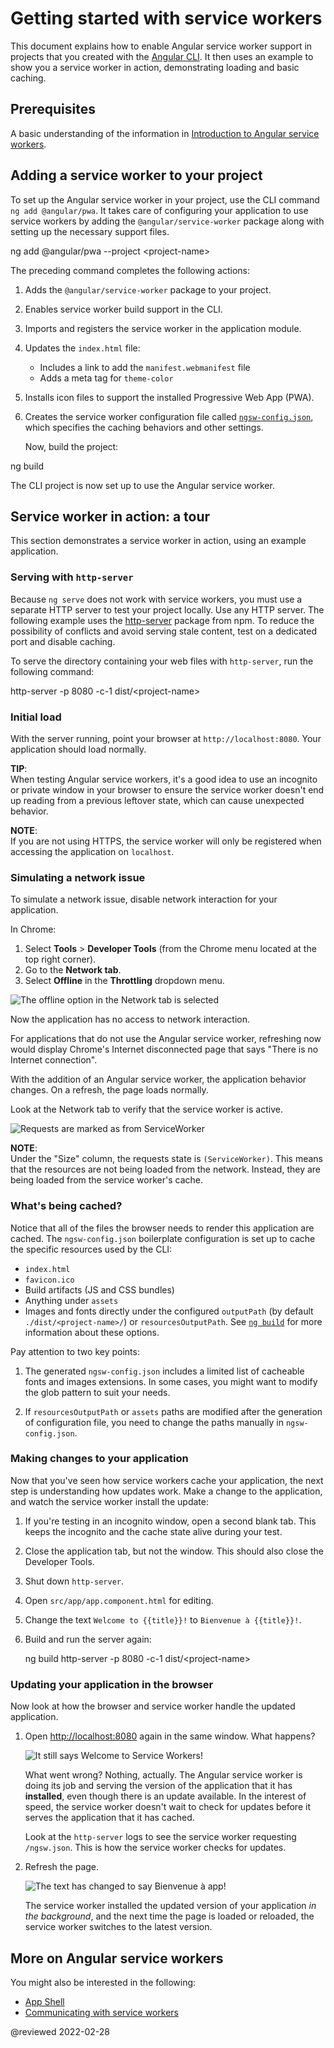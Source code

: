# Getting started with service workers

This document explains how to enable Angular service worker support in projects that you created with the [Angular CLI](cli).
It then uses an example to show you a service worker in action, demonstrating loading and basic caching.

## Prerequisites

A basic understanding of the information in [Introduction to Angular service workers](guide/service-worker-intro).

## Adding a service worker to your project

To set up the Angular service worker in your project, use the CLI command `ng add @angular/pwa`.
It takes care of configuring your application to use service workers by adding the `@angular/service-worker` package along
with setting up the necessary support files.

<code-example format="shell" language="shell">

ng add @angular/pwa --project &lt;project-name&gt;

</code-example>

The preceding command completes the following actions:

1. Adds the `@angular/service-worker` package to your project.
1. Enables service worker build support in the CLI.
1. Imports and registers the service worker in the application module.
1. Updates the `index.html` file:
   * Includes a link to add the `manifest.webmanifest` file
   * Adds a meta tag for `theme-color`
1. Installs icon files to support the installed Progressive Web App (PWA).
1. Creates the service worker configuration file called [`ngsw-config.json`](guide/service-worker-config), which specifies the caching behaviors and other settings.

   Now, build the project:

<code-example format="shell" language="shell">

ng build

</code-example>

The CLI project is now set up to use the Angular service worker.

## Service worker in action: a tour

This section demonstrates a service worker in action,
using an example application.

### Serving with `http-server`

Because `ng serve` does not work with service workers, you must use a separate HTTP server to test your project locally.
Use any HTTP server.
The following example uses the [http-server](https://www.npmjs.com/package/http-server) package from npm.
To reduce the possibility of conflicts and avoid serving stale content, test on a dedicated port and disable caching.

To serve the directory containing your web files with `http-server`, run the following command:

<code-example format="shell" language="shell">

http-server -p 8080 -c-1 dist/&lt;project-name&gt;

</code-example>

### Initial load

With the server running, point your browser at `http://localhost:8080`.
Your application should load normally.

<div class="alert is-helpful">

**TIP**: <br />
When testing Angular service workers, it's a good idea to use an incognito or private window in your browser to ensure the service worker doesn't end up reading from a previous leftover state, which can cause unexpected behavior.

</div>

<div class="alert is-helpful">

**NOTE**: <br />
If you are not using HTTPS, the service worker will only be registered when accessing the application on `localhost`.

</div>

### Simulating a network issue

To simulate a network issue, disable network interaction for your application.

In Chrome:

1. Select **Tools** > **Developer Tools** (from the Chrome menu located at the top right corner).
1. Go to the **Network tab**.
1. Select **Offline** in the **Throttling** dropdown menu.

<div class="lightbox">

<img alt="The offline option in the Network tab is selected" src="generated/images/guide/service-worker/offline-option.png">

</div>

Now the application has no access to network interaction.

For applications that do not use the Angular service worker, refreshing now would display Chrome's Internet disconnected page that says "There is no Internet connection".

With the addition of an Angular service worker, the application behavior changes.
On a refresh, the page loads normally.

Look at the Network tab to verify that the service worker is active.

<div class="lightbox">

<img alt="Requests are marked as from ServiceWorker" src="generated/images/guide/service-worker/sw-active.png">

</div>

<div class="alert is-helpful">

**NOTE**: <br />
Under the "Size" column, the requests state is `(ServiceWorker)`.
This means that the resources are not being loaded from the network.
Instead, they are being loaded from the service worker's cache.

</div>

### What's being cached?

Notice that all of the files the browser needs to render this application are cached.
The `ngsw-config.json` boilerplate configuration is set up to cache the specific resources used by the CLI:

* `index.html`
* `favicon.ico`
* Build artifacts (JS and CSS bundles)
* Anything under `assets`
* Images and fonts directly under the configured `outputPath` (by default `./dist/<project-name>/`) or `resourcesOutputPath`.
  See [`ng build`](cli/build) for more information about these options.

<div class="alert is-important">

Pay attention to two key points:

1. The generated `ngsw-config.json` includes a limited list of cacheable fonts and images extensions.
   In some cases, you might want to modify the glob pattern to suit your needs.

1. If `resourcesOutputPath` or `assets` paths are modified after the generation of configuration file, you need to change the paths manually in `ngsw-config.json`.

</div>

### Making changes to your application

Now that you've seen how service workers cache your application, the next step is understanding how updates work.
Make a change to the application, and watch the service worker install the update:

1. If you're testing in an incognito window, open a second blank tab.
   This keeps the incognito and the cache state alive during your test.

1. Close the application tab, but not the window.
   This should also close the Developer Tools.

1. Shut down `http-server`.

1. Open `src/app/app.component.html` for editing.

1. Change the text `Welcome to {{title}}!` to `Bienvenue à {{title}}!`.

1. Build and run the server again:

   <code-example format="shell" language="shell">

   ng build
   http-server -p 8080 -c-1 dist/&lt;project-name&gt;

   </code-example>

### Updating your application in the browser

Now look at how the browser and service worker handle the updated application.

1. Open <http://localhost:8080> again in the same window.
   What happens?

   <div class="lightbox">

   <img alt="It still says Welcome to Service Workers!" src="generated/images/guide/service-worker/welcome-msg-en.png">

   </div>

   What went wrong?
   Nothing, actually.
   The Angular service worker is doing its job and serving the version of the application that it has **installed**, even though there is an update available.
   In the interest of speed, the service worker doesn't wait to check for updates before it serves the application that it has cached.

   Look at the `http-server` logs to see the service worker requesting `/ngsw.json`.
   This is how the service worker checks for updates.

1. Refresh the page.

   <div class="lightbox">

   <img alt="The text has changed to say Bienvenue à app!" src="generated/images/guide/service-worker/welcome-msg-fr.png">

   </div>

   The service worker installed the updated version of your application *in the background*, and the next time the page is loaded or reloaded, the service worker switches to the latest version.

## More on Angular service workers

You might also be interested in the following:

* [App Shell](guide/app-shell)
* [Communicating with service workers](guide/service-worker-communications)

<!-- links -->

<!-- external links -->

<!-- end links -->

@reviewed 2022-02-28
